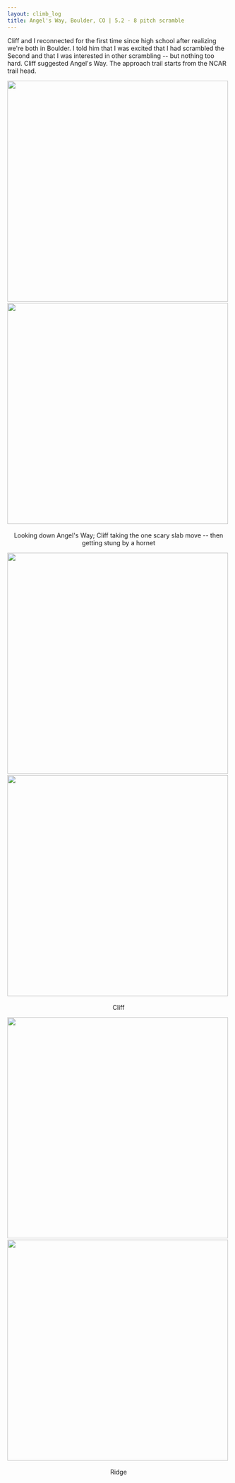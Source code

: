 ```yaml
---
layout: climb_log
title: Angel's Way, Boulder, CO | 5.2 - 8 pitch scramble
---
```


Cliff and I reconnected for the first time since high school after realizing we're both in Boulder. I told him that I was excited that I had scrambled the Second and that I was interested in other scrambling -- but nothing too hard. Cliff suggested Angel's Way. The approach trail starts from the NCAR trail head.

<p align="center">
  <img src="https://klepikhina.s3.amazonaws.com/Climb/2021/July/AngelsWay/angelsway.jpg" width="500">&nbsp;
  <img src="https://klepikhina.s3.amazonaws.com/Climb/2021/July/AngelsWay/scarystep.jpg" width="500">&nbsp;
</p>
<p align="center">
  Looking down Angel's Way; Cliff taking the one scary slab move -- then getting stung by a hornet
</p>

<p align="center">
  <img src="https://klepikhina.s3.amazonaws.com/Climb/2021/July/AngelsWay/cliffwoohoo.jpg" width="500">&nbsp;
  <img src="https://klepikhina.s3.amazonaws.com/Climb/2021/July/AngelsWay/cliff.jpg" width="500">&nbsp;
</p>
<p align="center">
  Cliff
</p>

<p align="center">
  <img src="https://klepikhina.s3.amazonaws.com/Climb/2021/July/AngelsWay/ridge.jpg" width="500">&nbsp;
  <img src="https://klepikhina.s3.amazonaws.com/Climb/2021/July/AngelsWay/meridge.jpg" width="500">&nbsp;
</p>
<p align="center">
  Ridge
</p>
